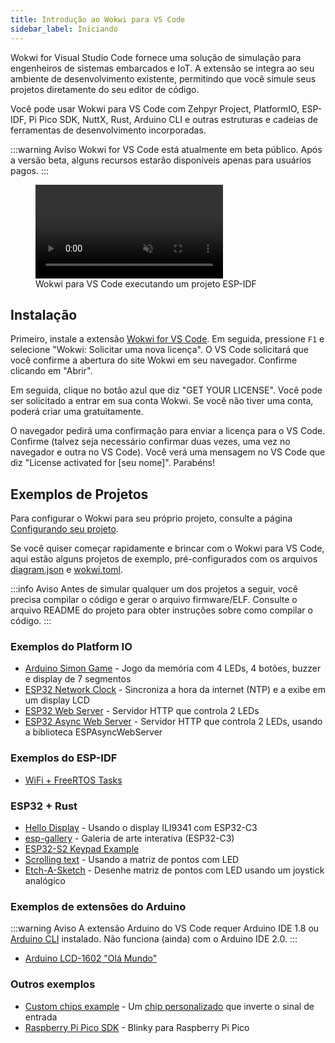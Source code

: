 ```yaml
---
title: Introdução ao Wokwi para VS Code
sidebar_label: Iniciando
---
```


Wokwi for Visual Studio Code fornece uma solução de simulação para engenheiros de sistemas embarcados e IoT. A extensão se integra ao seu ambiente de desenvolvimento existente, permitindo que você simule seus projetos diretamente do seu editor de código.

Você pode usar Wokwi para VS Code com Zehpyr Project, PlatformIO, ESP-IDF, Pi Pico SDK, NuttX, Rust, Arduino CLI e outras estruturas e cadeias de ferramentas de desenvolvimento incorporadas.

:::warning Aviso
Wokwi for VS Code está atualmente em beta público. Após a versão beta, alguns recursos estarão disponíveis apenas para usuários pagos.
:::

<figure>
  <video src="https://wokwi.github.io/video-assets/vscode/wokwi-vscode-1s.mp4" autoPlay muted loop style={{width:'100%'}}></video>
  <figcaption>Wokwi para VS Code executando um projeto ESP-IDF</figcaption>
</figure>

## Instalação

Primeiro, instale a extensão [Wokwi for VS Code](https://marketplace.visualstudio.com/items?itemName=wokwi.wokwi-vscode). Em seguida, pressione `F1` e selecione "Wokwi: Solicitar uma nova licença". O VS Code solicitará que você confirme a abertura do site Wokwi em seu navegador. Confirme clicando em "Abrir".

Em seguida, clique no botão azul que diz "GET YOUR LICENSE". Você pode ser solicitado a entrar em sua conta Wokwi. Se você não tiver uma conta, poderá criar uma gratuitamente.

O navegador pedirá uma confirmação para enviar a licença para o VS Code. Confirme (talvez seja necessário confirmar duas vezes, uma vez no navegador e outra no VS Code). Você verá uma mensagem no VS Code que diz "License activated for [seu nome]". Parabéns!

## Exemplos de Projetos

Para configurar o Wokwi para seu próprio projeto, consulte a página [Configurando seu projeto](./project-config).

Se você quiser começar rapidamente e brincar com o Wokwi para VS Code, aqui estão alguns projetos de exemplo, pré-configurados com os arquivos [diagram.json](../diagram-format) e [wokwi.toml](./project-config).

:::info Aviso
Antes de simular qualquer um dos projetos a seguir, você precisa compilar o código e gerar o arquivo firmware/ELF. Consulte o arquivo README do projeto para obter instruções sobre como compilar o código.
:::

### Exemplos do Platform IO

- [Arduino Simon Game](https://github.com/wokwi/arduino-simon-game) - Jogo da memória com 4 LEDs, 4 botões, buzzer e display de 7 segmentos
- [ESP32 Network Clock](https://github.com/wokwi/esp32-ntp-clock) - Sincroniza a hora da internet (NTP) e a exibe em um display LCD
- [ESP32 Web Server](https://github.com/wokwi/esp32-http-server) - Servidor HTTP que controla 2 LEDs
- [ESP32 Async Web Server](https://github.com/wokwi/esp32-async-web-server-example) - Servidor HTTP que controla 2 LEDs, usando a biblioteca ESPAsyncWebServer

### Exemplos do ESP-IDF

- [WiFi + FreeRTOS Tasks](https://github.com/wokwi/esp32-idf-hello-wifi)

### ESP32 + Rust

- [Hello Display](https://github.com/playfulFence/esp-hello-display/tree/feature/vscode-wokwi) - Usando o display ILI9341 com ESP32-C3
- [esp-gallery](https://github.com/playfulFence/esp-gallery) - Galeria de arte interativa (ESP32-C3)
- [ESP32-S2 Keypad Example](https://github.com/playfulFence/esp-keypad-example/tree/feature/vscode-wokwi)
- [Scrolling text](https://github.com/playfulFence/esp-rolling-stone) - Usando a matriz de pontos com LED
- [Etch-A-Sketch](https://github.com/playfulFence/esp-etch-a-sketch) - Desenhe matriz de pontos com LED usando um joystick analógico

### Exemplos de extensões do Arduino

:::warning Aviso
A extensão Arduino do VS Code requer Arduino IDE 1.8 ou [Arduino CLI](https://github.com/microsoft/vscode-arduino/issues/1477#issuecomment-1278699661) instalado. Não funciona (ainda) com o Arduino IDE 2.0.
:::

- [Arduino LCD-1602 "Olá Mundo"](https://github.com/wokwi/arduino-lcd-helloworld)

### Outros exemplos

- [Custom chips example](https://github.com/wokwi/inverter-chip) - Um [chip personalizado](../chips-api/getting-started) que inverte o sinal de entrada
- [Raspberry Pi Pico SDK](https://github.com/wokwi/pico-sdk-blink) - Blinky para Raspberry Pi Pico
